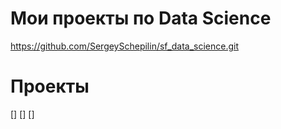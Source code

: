 # Мои проекты по Data Science 
https://github.com/SergeySchepilin/sf_data_science.git

#  Проекты 
[]
[]
[]
